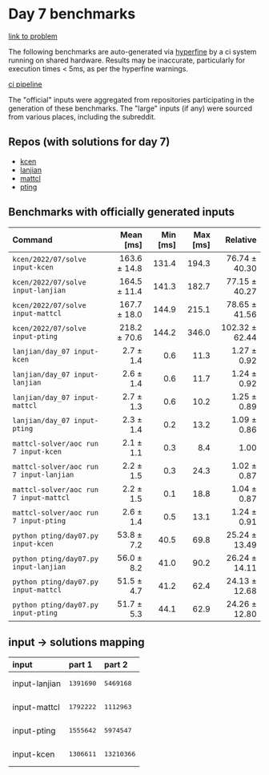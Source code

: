 # Day 7 benchmarks

[link to problem](http://adventofcode.com/2022/day/7)

The following benchmarks are auto-generated via [hyperfine](https://github.com/sharkdp/hyperfine) by a ci system running on shared hardware. Results may be inaccurate, particularly for execution times < 5ms, as per the hyperfine warnings.

[ci pipeline](http://ci.papercode.net:8080/teams/aoc2022/pipelines/aoc-compare-2022)

The "official" inputs were aggregated from repositories participating in the generation of these benchmarks. The "large" inputs (if any) were sourced from various places, including the subreddit.

## Repos (with solutions for day 7)


- [kcen](https://github.com/kcen/AdventOfCode)
- [lanjian](https://github.com/LanJian/aoc-2022)
- [mattcl](https://github.com/mattcl/aoc2022)
- [pting](https://github.com/pting/aoc2022)

## Benchmarks with officially generated inputs
| Command | Mean [ms] | Min [ms] | Max [ms] | Relative |
|:---|---:|---:|---:|---:|
| `kcen/2022/07/solve input-kcen` | 163.6 ± 14.8 | 131.4 | 194.3 | 76.74 ± 40.30 |
| `kcen/2022/07/solve input-lanjian` | 164.5 ± 11.4 | 141.3 | 182.7 | 77.15 ± 40.27 |
| `kcen/2022/07/solve input-mattcl` | 167.7 ± 18.0 | 144.9 | 215.1 | 78.65 ± 41.56 |
| `kcen/2022/07/solve input-pting` | 218.2 ± 70.6 | 144.2 | 346.0 | 102.32 ± 62.44 |
| `lanjian/day_07 input-kcen` | 2.7 ± 1.4 | 0.6 | 11.3 | 1.27 ± 0.92 |
| `lanjian/day_07 input-lanjian` | 2.6 ± 1.4 | 0.6 | 11.7 | 1.24 ± 0.92 |
| `lanjian/day_07 input-mattcl` | 2.7 ± 1.3 | 0.6 | 10.2 | 1.25 ± 0.89 |
| `lanjian/day_07 input-pting` | 2.3 ± 1.4 | 0.2 | 13.2 | 1.09 ± 0.86 |
| `mattcl-solver/aoc run 7 input-kcen` | 2.1 ± 1.1 | 0.3 | 8.4 | 1.00 |
| `mattcl-solver/aoc run 7 input-lanjian` | 2.2 ± 1.5 | 0.3 | 24.3 | 1.02 ± 0.87 |
| `mattcl-solver/aoc run 7 input-mattcl` | 2.2 ± 1.5 | 0.1 | 18.8 | 1.04 ± 0.87 |
| `mattcl-solver/aoc run 7 input-pting` | 2.6 ± 1.4 | 0.5 | 13.1 | 1.24 ± 0.91 |
| `python pting/day07.py input-kcen` | 53.8 ± 7.2 | 40.5 | 69.8 | 25.24 ± 13.49 |
| `python pting/day07.py input-lanjian` | 56.0 ± 8.2 | 41.0 | 90.2 | 26.24 ± 14.11 |
| `python pting/day07.py input-mattcl` | 51.5 ± 4.7 | 41.2 | 62.4 | 24.13 ± 12.68 |
| `python pting/day07.py input-pting` | 51.7 ± 5.3 | 44.1 | 62.9 | 24.26 ± 12.80 |

## input -> solutions mapping
|input|part 1|part 2|
|:---|:---|:---|
|input-lanjian|<pre>1391690</pre>|<pre>5469168</pre>|
|input-mattcl|<pre>1792222</pre>|<pre>1112963</pre>|
|input-pting|<pre>1555642</pre>|<pre>5974547</pre>|
|input-kcen|<pre>1306611</pre>|<pre>13210366</pre>|
